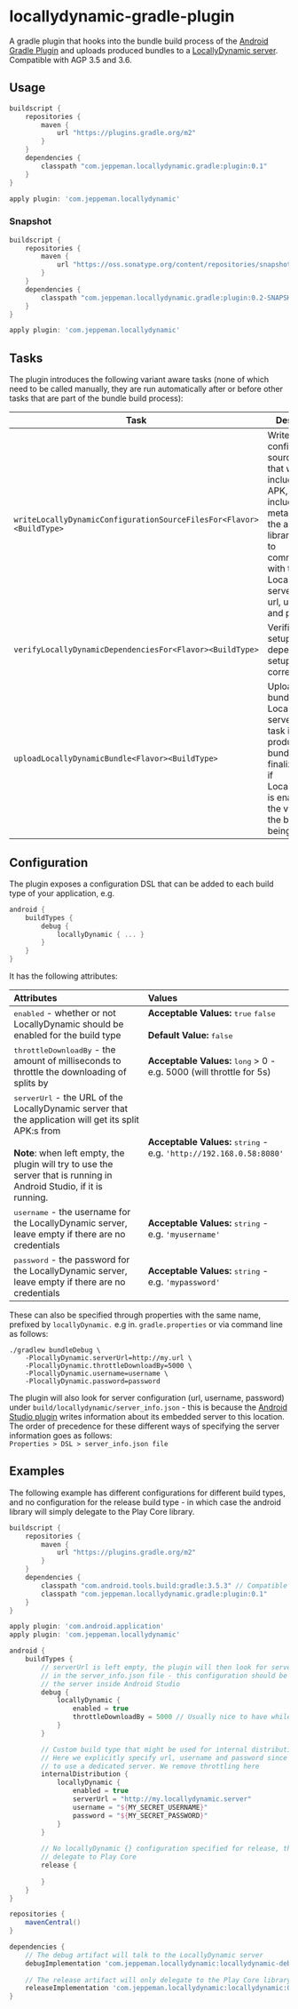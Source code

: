 # locallydynamic-gradle-plugin

A gradle plugin that hooks into the bundle build process of the <a href="https://developer.android.com/studio/releases/gradle-plugin">Android Gradle Plugin</a> and uploads produced bundles to a <a href="../locallydynamic-server-library">LocallyDynamic server</a>.<br/>
Compatible with AGP 3.5 and 3.6.

Usage
---
```groovy
buildscript {
    repositories {
        maven {
            url "https://plugins.gradle.org/m2"
        }
    }
    dependencies {
        classpath "com.jeppeman.locallydynamic.gradle:plugin:0.1"
    }
}

apply plugin: 'com.jeppeman.locallydynamic'

```
### Snapshot
```groovy
buildscript {
    repositories {
        maven {
            url "https://oss.sonatype.org/content/repositories/snapshots/"
        }
    }
    dependencies {
        classpath "com.jeppeman.locallydynamic.gradle:plugin:0.2-SNAPSHOT"
    }
}

apply plugin: 'com.jeppeman.locallydynamic'

```

Tasks
---
The plugin introduces the following variant aware tasks (none of which need to be called manually, they are run automatically after or before other tasks that are part of the bundle build process):

| **Task** | **Description** |
| -------- | --------------- |
| `writeLocallyDynamicConfigurationSourceFilesFor<Flavor><BuildType>` | Writes configuration source files that will be included in the APK, the files include metadata that the android library will use to communicate with the LocallyDynamic server, such as url, username and password. |
| `verifyLocallyDynamicDependenciesFor<Flavor><BuildType>`            | Verifies that the setup is dependency setup is correct. |
| `uploadLocallyDynamicBundle<Flavor><BuildType>`                     | Uploads a bundle to a LocallyDynamic server. Any task in AGP that produces a bundle will be finalized by this if LocallyDynamic is enabled for the variant that the bundle is being built for. |

Configuration
---
The plugin exposes a configuration DSL that can be added to each build type of your application, e.g.
```groovy
android {
    buildTypes {
        debug {
            locallyDynamic { ... }
        }
    }
}
```
It has the following attributes:

| Attributes | Values | 
| :------------- | :--------- | 
| <kbd>enabled</kbd> - whether or not LocallyDynamic should be enabled for the build type | **Acceptable Values:** <kbd>true</kbd> <kbd>false</kbd><br/><br/>**Default Value:** <kbd>false</kbd>|
| <kbd>throttleDownloadBy</kbd> - the amount of milliseconds to throttle the downloading of splits by | **Acceptable Values:** <kbd>long</kbd> > 0 - e.g. 5000 (will throttle for 5s)|
| <kbd>serverUrl</kbd> - the URL of the LocallyDynamic server that the application will get its split APK:s from <br/><br/>**Note**: when left empty, the plugin will try to use the server that is running in Android Studio, if it is running. | **Acceptable Values:** <kbd>string</kbd> - e.g. `'http://192.168.0.58:8080'`|
| <kbd>username</kbd> - the username for the LocallyDynamic server, leave empty if there are no credentials | **Acceptable Values:** <kbd>string</kbd> - e.g. `'myusername'`|
| <kbd>password</kbd> - the password for the LocallyDynamic server, leave empty if there are no credentials | **Acceptable Values:** <kbd>string</kbd> - e.g. `'mypassword'`|

These can also be specified through properties with the same name, prefixed by `locallyDynamic.` e.g in. `gradle.properties` or via command line as follows:
```shell script
./gradlew bundleDebug \
    -PlocallyDynamic.serverUrl=http://my.url \
    -PlocallyDynamic.throttleDownloadBy=5000 \
    -PlocallyDynamic.username=username \
    -PlocallyDynamic.password=password
```

The plugin will also look for server configuration (url, username, password) under `build/locallydynamic/server_info.json` -
this is because the <a href="../locallydynamic-studio-plugin">Android Studio plugin</a> writes information about its embedded 
server to this location.
<br/>
The order of precedence for these different ways of specifying the server information goes as follows:<br/>
`Properties > DSL > server_info.json file`

Examples
---
The following example has different configurations for different build types, and no configuration for the release build type - 
in which case the android library will simply delegate to the Play Core library.
```groovy
buildscript {
    repositories {
        maven {
            url "https://plugins.gradle.org/m2"
        }
    }
    dependencies {
        classpath "com.android.tools.build:gradle:3.5.3" // Compatible with 3.5 and above
        classpath "com.jeppeman.locallydynamic.gradle:plugin:0.1"
    }
}

apply plugin: 'com.android.application'
apply plugin: 'com.jeppeman.locallydynamic'

android {   
    buildTypes {
        // serverUrl is left empty, the plugin will then look for server configuration
        // in the server_info.json file - this configuration should be used when running
        // the server inside Android Studio
        debug {
            locallyDynamic {
                enabled = true
                throttleDownloadBy = 5000 // Usually nice to have while developing
            }
        }

        // Custom build type that might be used for internal distribution - 
        // Here we explicitly specify url, username and password since we want
        // to use a dedicated server. We remove throttling here 
        internalDistribution {
            locallyDynamic {
                enabled = true
                serverUrl = "http://my.locallydynamic.server"
                username = "${MY_SECRET_USERNAME}"
                password = "${MY_SECRET_PASSWORD}"
            }
        }
        
        // No locallyDynamic {} configuration specified for release, the android library will
        // delegate to Play Core
        release {
        
        }
    }
}

repositories {
    mavenCentral()
}

dependencies {
    // The debug artifact will talk to the LocallyDynamic server
    debugImplementation 'com.jeppeman.locallydynamic:locallydynamic-debug:0.1'
    
    // The release artifact will only delegate to the Play Core library
    releaseImplementation 'com.jeppeman.locallydynamic:locallydynamic:0.1'     
}
```